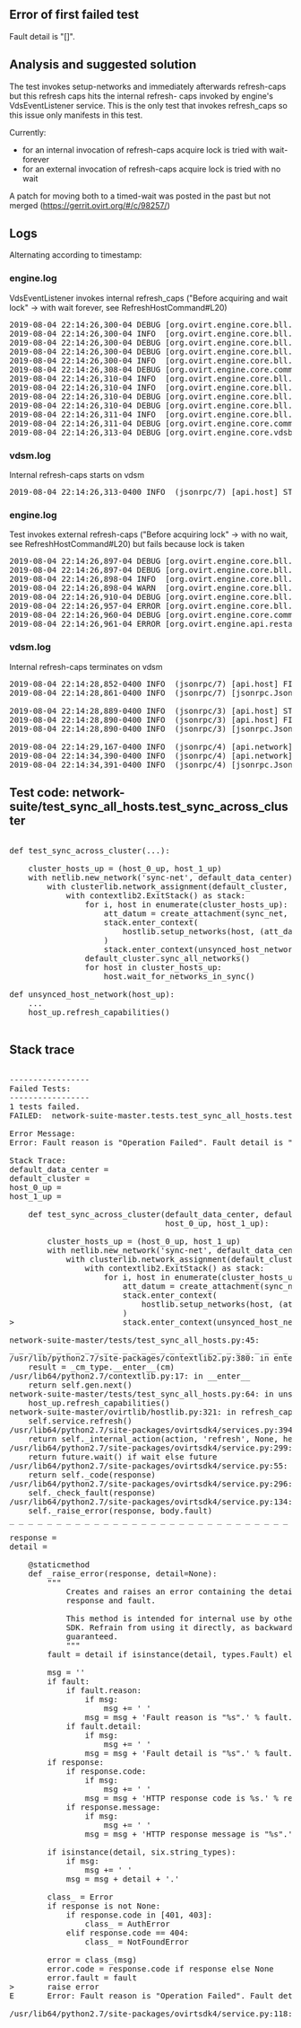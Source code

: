 ## Error of first failed test

Fault detail is "[]".


## Analysis and suggested solution

The test invokes setup-networks and immediately afterwards refresh-caps but this refresh caps hits the internal refresh-
caps invoked by engine's VdsEventListener service. This is the only test that invokes refresh_caps so this issue only 
manifests in this test.

Currently:
* for an internal invocation of refresh-caps acquire lock is tried with wait-forever
* for an external invocation of refresh-caps acquire lock is tried with no wait

A patch for moving both to a timed-wait was posted in the past but not merged (https://gerrit.ovirt.org/#/c/98257/)


## Logs

Alternating according to timestamp:

### engine.log 

VdsEventListener invokes internal refresh_caps ("Before acquiring and wait lock" -> with wait forever, see RefreshHostCommand#L20)

<pre>
2019-08-04 22:14:26,300-04 DEBUG [org.ovirt.engine.core.bll.RefreshHostCapabilitiesCommand] (ForkJoinPool-1-worker-7) [4039c3cd] Permission check skipped for internal action RefreshHostCapabilities.
2019-08-04 22:14:26,300-04 INFO  [org.ovirt.engine.core.bll.RefreshHostCapabilitiesCommand] (ForkJoinPool-1-worker-7) [4039c3cd] Before acquiring and wait lock 'EngineLock:{exclusiveLocks='[HOST_NETWORKba68128a-31b9-4305-bb3d-2dd6b96b227f=HOST_NETWORK, ba68128a-31b9-4305-bb3d-2dd6b96b227f=VDS]', sharedLocks=''}'
2019-08-04 22:14:26,300-04 DEBUG [org.ovirt.engine.core.bll.lock.InMemoryLockManager] (ForkJoinPool-1-worker-7) [4039c3cd] Before acquiring and wait lock 'EngineLock:{exclusiveLocks='[HOST_NETWORKba68128a-31b9-4305-bb3d-2dd6b96b227f=HOST_NETWORK, ba68128a-31b9-4305-bb3d-2dd6b96b227f=VDS]', sharedLocks=''}'
2019-08-04 22:14:26,300-04 DEBUG [org.ovirt.engine.core.bll.lock.InMemoryLockManager] (ForkJoinPool-1-worker-7) [4039c3cd] Success acquiring lock 'EngineLock:{exclusiveLocks='[HOST_NETWORKba68128a-31b9-4305-bb3d-2dd6b96b227f=HOST_NETWORK, ba68128a-31b9-4305-bb3d-2dd6b96b227f=VDS]', sharedLocks=''}'
2019-08-04 22:14:26,300-04 INFO  [org.ovirt.engine.core.bll.RefreshHostCapabilitiesCommand] (ForkJoinPool-1-worker-7) [4039c3cd] Lock-wait acquired to object 'EngineLock:{exclusiveLocks='[HOST_NETWORKba68128a-31b9-4305-bb3d-2dd6b96b227f=HOST_NETWORK, ba68128a-31b9-4305-bb3d-2dd6b96b227f=VDS]', sharedLocks=''}'
2019-08-04 22:14:26,308-04 DEBUG [org.ovirt.engine.core.common.di.interceptor.DebugLoggingInterceptor] (ForkJoinPool-1-worker-7) [4039c3cd] method: get, params: [ba68128a-31b9-4305-bb3d-2dd6b96b227f], timeElapsed: 7ms
2019-08-04 22:14:26,310-04 INFO  [org.ovirt.engine.core.bll.RefreshHostCapabilitiesCommand] (ForkJoinPool-1-worker-7) [4039c3cd] Running command: RefreshHostCapabilitiesCommand(RunSilent = false, VdsId = ba68128a-31b9-4305-bb3d-2dd6b96b227f) internal: true. Entities affected :  ID: ba68128a-31b9-4305-bb3d-2dd6b96b227f Type: VDSAction group MANIPULATE_HOST with role type ADMIN
2019-08-04 22:14:26,310-04 INFO  [org.ovirt.engine.core.bll.RefreshHostCapabilitiesCommand] (ForkJoinPool-1-worker-7) [4039c3cd] Before acquiring lock in order to prevent monitoring for host 'lago-network-suite-master-host-1' from data-center 'Default'
2019-08-04 22:14:26,310-04 DEBUG [org.ovirt.engine.core.bll.lock.InMemoryLockManager] (ForkJoinPool-1-worker-7) [4039c3cd] Before acquiring and wait lock 'HostEngineLock:{exclusiveLocks='[ba68128a-31b9-4305-bb3d-2dd6b96b227f=VDS_INIT]', sharedLocks=''}'
2019-08-04 22:14:26,310-04 DEBUG [org.ovirt.engine.core.bll.lock.InMemoryLockManager] (ForkJoinPool-1-worker-7) [4039c3cd] Success acquiring lock 'HostEngineLock:{exclusiveLocks='[ba68128a-31b9-4305-bb3d-2dd6b96b227f=VDS_INIT]', sharedLocks=''}'
2019-08-04 22:14:26,311-04 INFO  [org.ovirt.engine.core.bll.RefreshHostCapabilitiesCommand] (ForkJoinPool-1-worker-7) [4039c3cd] Lock acquired, from now a monitoring of host will be skipped for host 'lago-network-suite-master-host-1' from data-center 'Default'
2019-08-04 22:14:26,311-04 DEBUG [org.ovirt.engine.core.common.di.interceptor.DebugLoggingInterceptor] (ForkJoinPool-1-worker-7) [4039c3cd] method: getVdsManager, params: [ba68128a-31b9-4305-bb3d-2dd6b96b227f], timeElapsed: 0ms
2019-08-04 22:14:26,313-04 DEBUG [org.ovirt.engine.core.vdsbroker.vdsbroker.GetCapabilitiesVDSCommand] (ForkJoinPool-1-worker-7) [4039c3cd] START, GetCapabilitiesVDSCommand(HostName = lago-network-suite-master-host-1, VdsIdAndVdsVDSCommandParametersBase:{hostId='ba68128a-31b9-4305-bb3d-2dd6b96b227f', vds='Host[lago-network-suite-master-host-1,ba68128a-31b9-4305-bb3d-2dd6b96b227f]'}), log id: 1d417421
</pre>

### vdsm.log

Internal refresh-caps starts on vdsm

<pre>
2019-08-04 22:14:26,313-0400 INFO  (jsonrpc/7) [api.host] START getCapabilities() from=::ffff:192.168.201.2,47182, flow_id=4039c3cd (api:48)
</pre>

### engine.log

Test invokes external refresh-caps ("Before acquiring lock" -> with no wait, see RefreshHostCommand#L20) but fails because lock is taken

<pre>
2019-08-04 22:14:26,897-04 DEBUG [org.ovirt.engine.core.bll.lock.InMemoryLockManager] (default task-2) [5b93a451] Before acquiring lock 'EngineLock:{exclusiveLocks='[HOST_NETWORKba68128a-31b9-4305-bb3d-2dd6b96b227f=HOST_NETWORK, ba68128a-31b9-4305-bb3d-2dd6b96b227f=VDS]', sharedLocks=''}'
2019-08-04 22:14:26,897-04 DEBUG [org.ovirt.engine.core.bll.lock.InMemoryLockManager] (default task-2) [5b93a451] Failed to acquire lock. Exclusive lock is taken for key 'HOST_NETWORKba68128a-31b9-4305-bb3d-2dd6b96b227f', value 'HOST_NETWORK'
2019-08-04 22:14:26,898-04 INFO  [org.ovirt.engine.core.bll.RefreshHostCapabilitiesCommand] (default task-2) [5b93a451] Failed to Acquire Lock to object 'EngineLock:{exclusiveLocks='[HOST_NETWORKba68128a-31b9-4305-bb3d-2dd6b96b227f=HOST_NETWORK, ba68128a-31b9-4305-bb3d-2dd6b96b227f=VDS]', sharedLocks=''}'
2019-08-04 22:14:26,898-04 WARN  [org.ovirt.engine.core.bll.RefreshHostCapabilitiesCommand] (default task-2) [5b93a451] Validation of action 'RefreshHostCapabilities' failed for user admin@internal-authz. Reasons: VAR__ACTION__REFRESH,VAR__TYPE__HOST_CAPABILITIES,ACTION_TYPE_FAILED_SETUP_NETWORKS_OR_REFRESH_IN_PROGRESS
2019-08-04 22:14:26,910-04 DEBUG [org.ovirt.engine.core.bll.CommandCompensator] (default task-2) [5b93a451] Command [id=9ae3b04c-e6bc-4641-ba6b-93ae64393fba]: No compensation data.
2019-08-04 22:14:26,957-04 ERROR [org.ovirt.engine.core.bll.network.host.RefreshHostCommand] (default task-2) [5b93a451] Transaction rolled-back for command 'org.ovirt.engine.core.bll.network.host.RefreshHostCommand'.
2019-08-04 22:14:26,960-04 DEBUG [org.ovirt.engine.core.common.di.interceptor.DebugLoggingInterceptor] (default task-2) [5b93a451] method: runAction, params: [RefreshHost, VdsActionParameters:{commandId='9ae3b04c-e6bc-4641-ba6b-93ae64393fba', user='null', commandType='Unknown'}], timeElapsed: 89ms
2019-08-04 22:14:26,961-04 ERROR [org.ovirt.engine.api.restapi.resource.AbstractBackendResource] (default task-2) [] Operation Failed: []
</pre>

### vdsm.log

Internal refresh-caps terminates on vdsm

<pre>
2019-08-04 22:14:28,852-0400 INFO  (jsonrpc/7) [api.host] FINISH getCapabilities return={'status': {'message': 'Done', 'code': 0}, 'info': {u'HBAInventory': {u'iSCSI': 
2019-08-04 22:14:28,861-0400 INFO  (jsonrpc/7) [jsonrpc.JsonRpcServer] RPC call Host.getCapabilities succeeded in 2.55 seconds (__init__:312)

2019-08-04 22:14:28,889-0400 INFO  (jsonrpc/3) [api.host] START getHardwareInfo() from=::ffff:192.168.201.2,47182, flow_id=4039c3cd (api:48)
2019-08-04 22:14:28,890-0400 INFO  (jsonrpc/3) [api.host] FINISH getHardwareInfo return={'status': {'message': 'Done', 'code': 0}, 'info': {'systemProductName': u'KVM', 'systemUUID': u'FF9718A0-5B56-4705-8C2A-62B6D95BA1DE', 'systemFamily': u'Red Hat Enterprise Linux', 'systemVersion': u'RHEL 7.6.0 PC (i440FX + PIIX, 1996)', 'systemManufacturer': u'Red Hat'}} from=::ffff:192.168.201.2,47182, flow_id=4039c3cd (api:54)
2019-08-04 22:14:28,890-0400 INFO  (jsonrpc/3) [jsonrpc.JsonRpcServer] RPC call Host.getHardwareInfo succeeded in 0.00 seconds (__init__:312)

2019-08-04 22:14:29,167-0400 INFO  (jsonrpc/4) [api.network] START setupNetworks(networks={u'sync-net': {u'remove': u'true'}}, bondings={}, options={u'connectivityCheck': u'true', 
2019-08-04 22:14:34,390-0400 INFO  (jsonrpc/4) [api.network] FINISH setupNetworks return={'status': {'message': 'Done', 'code': 0}} from=::ffff:192.168.201.2,47182, flow_id=3427f12b (api:54)
2019-08-04 22:14:34,391-0400 INFO  (jsonrpc/4) [jsonrpc.JsonRpcServer] RPC call Host.setupNetworks succeeded in 5.23 seconds (__init__:312)
</pre>


 
## Test code: network-suite/test_sync_all_hosts.test_sync_across_cluster

<pre>

def test_sync_across_cluster(...):

    cluster_hosts_up = (host_0_up, host_1_up)
    with netlib.new_network('sync-net', default_data_center) as sync_net:
        with clusterlib.network_assignment(default_cluster, sync_net):
            with contextlib2.ExitStack() as stack:
                for i, host in enumerate(cluster_hosts_up):
                    att_datum = create_attachment(sync_net, i)
                    stack.enter_context(
                        hostlib.setup_networks(host, (att_datum,))
                    )
                    stack.enter_context(unsynced_host_network(host))
                default_cluster.sync_all_networks()
                for host in cluster_hosts_up:
                    host.wait_for_networks_in_sync()
       
def unsynced_host_network(host_up):
    ...
    host_up.refresh_capabilities()

</pre>


## Stack trace

<pre>

-----------------
Failed Tests:
-----------------
1 tests failed.
FAILED:  network-suite-master.tests.test_sync_all_hosts.test_sync_across_cluster

Error Message:
Error: Fault reason is "Operation Failed". Fault detail is "[]". HTTP response code is 400.

Stack Trace:
default_data_center = <ovirtlib.datacenterlib.DataCenter object at 0x7fa5eab6b3d0>
default_cluster = <ovirtlib.clusterlib.Cluster object at 0x7fa5ec632d50>
host_0_up = <ovirtlib.hostlib.Host object at 0x7fa5e8aa3690>
host_1_up = <ovirtlib.hostlib.Host object at 0x7fa5ea0fc0d0>

    def test_sync_across_cluster(default_data_center, default_cluster,
                                 host_0_up, host_1_up):

        cluster_hosts_up = (host_0_up, host_1_up)
        with netlib.new_network('sync-net', default_data_center) as sync_net:
            with clusterlib.network_assignment(default_cluster, sync_net):
                with contextlib2.ExitStack() as stack:
                    for i, host in enumerate(cluster_hosts_up):
                        att_datum = create_attachment(sync_net, i)
                        stack.enter_context(
                            hostlib.setup_networks(host, (att_datum,))
                        )
>                       stack.enter_context(unsynced_host_network(host))

network-suite-master/tests/test_sync_all_hosts.py:45:
_ _ _ _ _ _ _ _ _ _ _ _ _ _ _ _ _ _ _ _ _ _ _ _ _ _ _ _ _ _ _ _ _ _ _ _ _ _ _ _
/usr/lib/python2.7/site-packages/contextlib2.py:380: in enter_context
    result = _cm_type.__enter__(cm)
/usr/lib64/python2.7/contextlib.py:17: in __enter__
    return self.gen.next()
network-suite-master/tests/test_sync_all_hosts.py:64: in unsynced_host_network
    host_up.refresh_capabilities()
network-suite-master/ovirtlib/hostlib.py:321: in refresh_capabilities
    self.service.refresh()
/usr/lib64/python2.7/site-packages/ovirtsdk4/services.py:39403: in refresh
    return self._internal_action(action, 'refresh', None, headers, query, wait)
/usr/lib64/python2.7/site-packages/ovirtsdk4/service.py:299: in _internal_action
    return future.wait() if wait else future
/usr/lib64/python2.7/site-packages/ovirtsdk4/service.py:55: in wait
    return self._code(response)
/usr/lib64/python2.7/site-packages/ovirtsdk4/service.py:296: in callback
    self._check_fault(response)
/usr/lib64/python2.7/site-packages/ovirtsdk4/service.py:134: in _check_fault
    self._raise_error(response, body.fault)
_ _ _ _ _ _ _ _ _ _ _ _ _ _ _ _ _ _ _ _ _ _ _ _ _ _ _ _ _ _ _ _ _ _ _ _ _ _ _ _

response = <ovirtsdk4.http.Response object at 0x7fa5e2dc3290>
detail = <ovirtsdk4.types.Fault object at 0x7fa5e2dc3050>

    @staticmethod
    def _raise_error(response, detail=None):
        """
            Creates and raises an error containing the details of the given HTTP
            response and fault.

            This method is intended for internal use by other components of the
            SDK. Refrain from using it directly, as backwards compatibility isn't
            guaranteed.
            """
        fault = detail if isinstance(detail, types.Fault) else None

        msg = ''
        if fault:
            if fault.reason:
                if msg:
                    msg += ' '
                msg = msg + 'Fault reason is "%s".' % fault.reason
            if fault.detail:
                if msg:
                    msg += ' '
                msg = msg + 'Fault detail is "%s".' % fault.detail
        if response:
            if response.code:
                if msg:
                    msg += ' '
                msg = msg + 'HTTP response code is %s.' % response.code
            if response.message:
                if msg:
                    msg += ' '
                msg = msg + 'HTTP response message is "%s".' % response.message

        if isinstance(detail, six.string_types):
            if msg:
                msg += ' '
            msg = msg + detail + '.'

        class_ = Error
        if response is not None:
            if response.code in [401, 403]:
                class_ = AuthError
            elif response.code == 404:
                class_ = NotFoundError

        error = class_(msg)
        error.code = response.code if response else None
        error.fault = fault
>       raise error
E       Error: Fault reason is "Operation Failed". Fault detail is "[]". HTTP response code is 400.

/usr/lib64/python2.7/site-packages/ovirtsdk4/service.py:118: Error
</pre>
